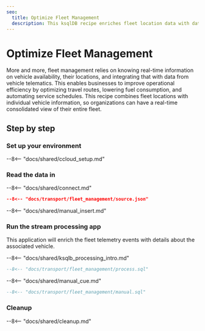 ```yaml
---
seo:
  title: Optimize Fleet Management
  description: This ksqlDB recipe enriches fleet location data with data about each vehicle for a real-time view of consolidated information on the entire fleet.
---
```


# Optimize Fleet Management

More and more, fleet management relies on knowing real-time information on vehicle availability, their locations, and integrating that with data from vehicle telematics. This enables businesses to improve operational efficiency by optimizing travel routes, lowering fuel consumption, and automating service schedules. This recipe combines fleet locations with individual vehicle information, so organizations can have a real-time consolidated view of their entire fleet.

## Step by step

### Set up your environment

--8<-- "docs/shared/ccloud_setup.md"

### Read the data in

--8<-- "docs/shared/connect.md"

```json
--8<-- "docs/transport/fleet_management/source.json"
```

--8<-- "docs/shared/manual_insert.md"

### Run the stream processing app

This application will enrich the fleet telemetry events with details about the associated vehicle.

--8<-- "docs/shared/ksqlb_processing_intro.md"

```sql
--8<-- "docs/transport/fleet_management/process.sql"
```

--8<-- "docs/shared/manual_cue.md"

```sql
--8<-- "docs/transport/fleet_management/manual.sql"
```

### Cleanup

--8<-- "docs/shared/cleanup.md"
